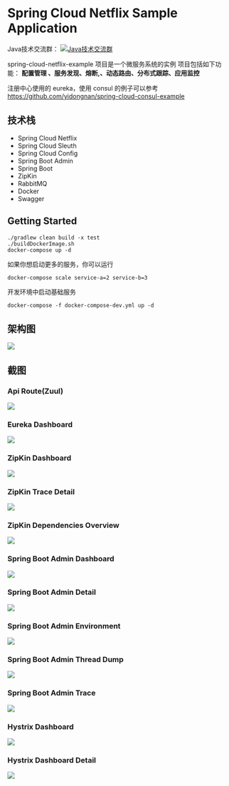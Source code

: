 # Spring Cloud Netflix Sample Application

Java技术交流群： <a target="_blank" href="http://shang.qq.com/wpa/qunwpa?idkey=34ad403ce78380042406f11a122637ea9d66c11ae20f331dff37bc90a4fde939"><img border="0" src="http://pub.idqqimg.com/wpa/images/group.png" alt="Java技术交流群" title="Java技术交流群"></a>

spring-cloud-netflix-example 项目是一个微服务系统的实例
项目包括如下功能： **配置管理 、服务发现、熔断,、动态路由、分布式跟踪、应用监控**

注册中心使用的 eureka，使用 consul 的例子可以参考 https://github.com/yidongnan/spring-cloud-consul-example

## 技术栈
* Spring Cloud Netflix
* Spring Cloud Sleuth
* Spring Cloud Config
* Spring Boot Admin
* Spring Boot
* ZipKin
* RabbitMQ
* Docker
* Swagger

## Getting Started
```shell
./gradlew clean build -x test
./buildDockerImage.sh
docker-compose up -d
```
如果你想启动更多的服务，你可以运行
```shell
docker-compose scale service-a=2 service-b=3  
```

开发环境中启动基础服务
```
docker-compose -f docker-compose-dev.yml up -d
```

## 架构图
[](url "title")
<img src="https://raw.githubusercontent.com/yidongnan/spring-cloud-netflix-example/master/screenshots/Architecture.png">

## 截图
### Api Route(Zuul)
[](url "title")
<img src="https://raw.githubusercontent.com/yidongnan/spring-cloud-netflix-example/master/screenshots/Selection_001.png">

### Eureka Dashboard
[](url "title")
<img src="https://raw.githubusercontent.com/yidongnan/spring-cloud-netflix-example/master/screenshots/Selection_002.png">

### ZipKin Dashboard
[](url "title")
<img src="https://raw.githubusercontent.com/yidongnan/spring-cloud-netflix-example/master/screenshots/Selection_003.png">

### ZipKin Trace Detail
[](url "title")
<img src="https://raw.githubusercontent.com/yidongnan/spring-cloud-netflix-example/master/screenshots/Selection_004.png">

### ZipKin Dependencies Overview
[](url "title")
<img src="https://raw.githubusercontent.com/yidongnan/spring-cloud-netflix-example/master/screenshots/Selection_005.png">

### Spring Boot Admin Dashboard
[](url "title")
<img src="https://raw.githubusercontent.com/yidongnan/spring-cloud-netflix-example/master/screenshots/Selection_006.png">

### Spring Boot Admin Detail
[](url "title")
<img src="https://raw.githubusercontent.com/yidongnan/spring-cloud-netflix-example/master/screenshots/Selection_007.png">

### Spring Boot Admin Environment
[](url "title")
<img src="https://raw.githubusercontent.com/yidongnan/spring-cloud-netflix-example/master/screenshots/Selection_008.png">

### Spring Boot Admin Thread Dump
[](url "title")
<img src="https://raw.githubusercontent.com/yidongnan/spring-cloud-netflix-example/master/screenshots/Selection_009.png">

### Spring Boot Admin Trace
[](url "title")
<img src="https://raw.githubusercontent.com/yidongnan/spring-cloud-netflix-example/master/screenshots/Selection_010.png">

### Hystrix Dashboard
[](url "title")
<img src="https://raw.githubusercontent.com/yidongnan/spring-cloud-netflix-example/master/screenshots/Selection_011.png">

### Hystrix Dashboard Detail
[](url "title")
<img src="https://raw.githubusercontent.com/yidongnan/spring-cloud-netflix-example/master/screenshots/Selection_012.png">
